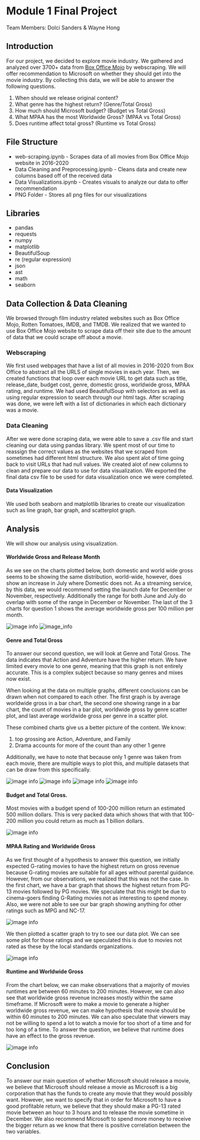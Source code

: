 # Module 1 Final Project
Team Members: Dolci Sanders & Wayne Hong

## Introduction

For our project, we decided to explore movie industry. We gathered and analyzed over 3700+ data from [Box Office Mojo](https://boxofficemojo.com) by webscraping. We will offer recommendation to Microsoft on whether they should get into the movie industry. By collecting this data, we will be able to answer the following questions.


1. When should we release original content?
2. What genre has the highest return? (Genre/Total Gross)
3. How much should Microsoft budget? (Budget vs Total Gross)
4. What MPAA has the most Worldwide Gross? (MPAA vs Total Gross)
5. Does runtime affect total gross? (Runtime vs Total Gross)

## File Structure

- web-scraping.ipynb - Scrapes data of all movies from Box Office Mojo website in 2016-2020
- Data Cleaning and Preprocessing.ipynb - Cleans data and create new columns based off of the received data
- Data Visualizations.ipynb - Creates visuals to analyze our data to offer recommendation
- PNG Folder - Stores all png files for our visualizations
 
## Libraries
- pandas
- requests
- numpy
- matplotlib
- BeautifulSoup
- re (regular expression)
- json
- ast
- math
- seaborn

## Data Collection & Data Cleaning

We browsed through film industry related websites such as Box Office Mojo, Rotten Tomatoes, IMDB, and TMDB. We realized that we wanted to use Box Office Mojo website to scrape data off their site due to the amount of data that we could scrape off about a movie. 

### Webscraping

We first used webpages that have a list of all movies in 2016-2020 from Box Office to abstract all the URLS of single movies in each year. Then, we created functions that loop over each movie URL to get data such as title, release_date, budget cost, genre, domestic gross, worldwide gross, MPAA rating, and runtime. We had used BeautifulSoup with selectors as well as using regular expression to search through our html tags. After scraping was done, we were left with a list of dictionaries in which each dictionary was a movie. 

### Data Cleaning

After we were done scraping data, we were able to save a .csv file and start cleaning our data using pandas library. We spent most of our time to reassign the correct values as the websites that we scraped from sometimes had different html structure. We also spent alot of time going back to visit URLs that had null values. We created alot of new columns to clean and prepare our data to use for data visualization. We exported the final data csv file to be used for data visualization once we were completed. 

#### Data Visualization

We used both seaborn and matplotlib libraries to create our visualization such as line graph, bar graph, and scatterplot graph.

## Analysis

We will show our analysis using visualization. 

#### Worldwide Gross and Release Month

As we see on the charts plotted below, both domestic and world wide gross seems to be showing the same distribution, world-wide, however, does show an increase in July where Domestic does not. 
As a streaming service, by this data, we would recommend setting the launch date for December or November, respectively. Additionally the range for both June and July do overlap with some of the range in December or November. 
The last of the 3 charts for question 1 shows the average worldwide gross per 100 million per month. 

![image info](./png/WWGross_ReleaseMonth.png)
![image_info](./png/DomesticAvg_ReleaseMon.png)

#### Genre and Total Gross

To answer our second question, we will look at Genre and Total Gross. The data indicates that Action and Adventure have the higher return. 
We have limited every movie to one genre, meaning that this graph is not entirely accurate. 
This is a complex subject because so many genres and mixes now exist. 

When looking at the data on multiple graphs, different conclusions can be drawn when not compared to each other.
The first graph is by average worldwide gross in a bar chart, the second one showing range in a bar chart, the count of movies in a bar plot, worldwide gross by genre scatter plot, and last average worldwide gross per genre in a scatter plot. 

These combined charts give us a better picture of the content. 
We know:
 1. top grossing are Action, Adventure, and Family
 2. Drama accounts for more of the count than any other 1 genre
 
Additionally, we have to note that because only 1 genre was taken from each movie, there are multiple ways to plot this, and multiple datasets that can be draw from this specifically.

![image info](./png/Genre_Gross.png)
![image info](./png/AvgGross_Genre.png)
![image info](./png/Genre_Gross_Avg.png)
![image info](./png/Genre_Count.png)


#### Budget and Total Gross.

Most movies with a budget spend of 100-200 million return an estimated 500 million dollars. This is very packed data which shows that with that 100-200 million you could return as much as 1 billion dollars. 

![image info](./png/Budget_Gross.png)



#### MPAA Rating and Worldwide Gross

As we first thought of a hypothesis to answer this question, we initially expected G-rating movies to have the highest return on gross revenue because G-rating movies are suitable for all ages without parental guidance. However, from our observations, we realized that this was not the case. In the first chart, we have a bar graph that shows the highest return from PG-13 movies followed by PG movies. We speculate that this might be due to cinema-goers finding G-Rating movies not as interesting to spend money. Also, we were not able to see our bar graph showing anything for other ratings such as MPG and NC-17. 

![image info](./png/MPAA_Gross_Bar.png)

We then plotted a scatter graph to try to see our data plot. We can see some plot for those ratings and we speculated this is due to movies not rated as these by the local standards organizations. 

![image info](./png/MPAA_WWgross.png)

#### Runtime and Worldwide Gross

From the chart below, we can make observations that a majority of movies runtimes are between 60 minutes to 200 minutes. However, we can also see that worldwide gross revenue increases mostly within the same timeframe. If Microsoft were to make a movie to generate a higher worldwide gross revenue, we can make hypothesis that movie should be within 60 minutes to 200 minutes. We can also speculate that viewers may not be willing to spend a lot to watch a movie for too short of a time and for too long of a time. To answer the question, we believe that runtime does have an effect to the gross revenue.  

![image info](./png/Runtime_Gross.png)



## Conclusion

To answer our main question of whether Microsoft should release a movie, we believe that Microsoft should release a movie as Microsoft is a big corporation that has the funds to create any movie that they would possibly want. However, we want to specify that in order for Microsoft to have a good profitable return, we believe that they should make a PG-13 rated movie between an hour to 3 hours and to release the movie sometime in December. We also recommend Microsoft to spend more money to receive the bigger return as we know that there is positive correlation between the two variables. 

